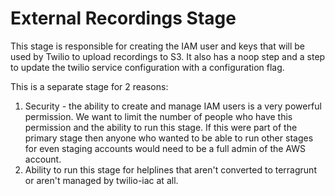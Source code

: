 # External Recordings Stage

This stage is responsible for creating the IAM user and keys that will be used by Twilio to upload recordings to S3. It also has a noop step and a step to update the twilio service configuration with a configuration flag.

This is a separate stage for 2 reasons:

1. Security - the ability to create and manage IAM users is a very powerful permission. We want to limit the number of people who have this permission and the ability to run this stage. If this were part of the primary stage then anyone who wanted to be able to run other stages for even staging accounts would need to be a full admin of the AWS account.
2. Ability to run this stage for helplines that aren't converted to terragrunt or aren't managed by twilio-iac at all.
